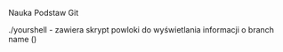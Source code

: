 Nauka Podstaw Git

./yourshell - zawiera skrypt powloki do wyświetlania informacji o branch name (<branch>)